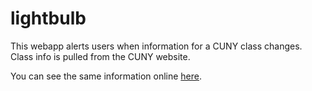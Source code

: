 lightbulb
=========

This webapp alerts users when information for a CUNY class changes. Class info is pulled from the CUNY website.

You can see the same information online [here](http://student.cuny.edu/cgi-bin/SectionMeeting/SectMeetColleges.pl?COLLEGECODE=05).
